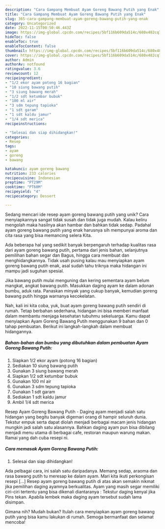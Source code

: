 ```yaml
---
description: "Cara Gampang Membuat Ayam Goreng Bawang Putih yang Enak"
title: "Cara Gampang Membuat Ayam Goreng Bawang Putih yang Enak"
slug: 365-cara-gampang-membuat-ayam-goreng-bawang-putih-yang-enak
category: Uncategorized
date: 2022-11-15T00:50:46.443Z
image: https://img-global.cpcdn.com/recipes/5bf116b609da514c/680x482cq70/ayam-goreng-bawang-putih-foto-resep-utama.jpg
hideToc: false
enableToc: true
enableTocContent: false
thumbnail: https://img-global.cpcdn.com/recipes/5bf116b609da514c/680x482cq70/ayam-goreng-bawang-putih-foto-resep-utama.jpg
cover: https://img-global.cpcdn.com/recipes/5bf116b609da514c/680x482cq70/ayam-goreng-bawang-putih-foto-resep-utama.jpg
author: Admin
authorAv: notfound
ratingvalue: 3.6
reviewcount: 12
recipeingredient:
- "1/2 ekor ayam potong 16 bagian"
- "10 siung bawang putih"
- "3 siung bawang merah"
- "1/2 sdt ketumbar bubuk"
- "100 ml air"
- "3 sdm tepung tapioka"
- "1 sdt garam"
- "1 sdt kaldu jamur"
- "1/4 sdt merica"
recipeinstructions:

- "Selesai dan siap dihidangkan!"
categories:
- Resep
tags:
- ayam
- goreng
- bawang

katakunci: ayam goreng bawang 
nutrition: 233 calories
recipecuisine: Indonesian
preptime: "PT29M"
cooktime: "PT60M"
recipeyield: "4"
recipecategory: Dessert

---
```





Sedang mencari ide resep ayam goreng bawang putih yang unik? Cara menyiapkannya sangat tidak susah dan tidak juga mudah. Kalau keliru mengolah maka hasilnya akan hambar dan bahkan tidak sedap. Padahal ayam goreng bawang putih yang enak harusnya sih mempunyai aroma dan cita rasa yang bisa memancing selera Kita.





Ada beberapa hal yang sedikit banyak berpengaruh terhadap kualitas rasa dari ayam goreng bawang putih, pertama dari jenis bahan, selanjutnya pemilihan bahan segar dan Bagus, hingga cara membuat dan menghidangkannya. Tidak usah pusing kalau mau menyiapkan ayam goreng bawang putih enak,      asal sudah tahu triknya maka hidangan ini mampu jadi suguhan spesial.














Jika bawang putih mulai menguning dan kering sementara ayam belum mangkat, angkat bawang putih. Masukkan daging ayam ke dalam adonan bumbu, aduk rata. Panaskan minyak yang cukup banyak, kemudian goreng bawang putih hingga warnanya kecokelatan.






Nah, kali ini kita coba, yuk, buat ayam goreng bawang putih sendiri di rumah. Tetap berbahan sederhana, hidangan ini bisa memberi manfaat dalam membantu menjaga kesehatan tubuhmu sekeluarga. Kamu dapat menyiapkan Ayam Goreng Bawang Putih menggunakan 9 bahan dan 0 tahap pembuatan. Berikut ini langkah-langkah dalam membuat hidangannya.

<!--inarticleads1-->

##### Bahan-bahan dan bumbu yang dibutuhkan dalam pembuatan Ayam Goreng Bawang Putih:

1. Siapkan 1/2 ekor ayam (potong 16 bagian)
1. Sediakan 10 siung bawang putih
1. Gunakan 3 siung bawang merah
1. Siapkan 1/2 sdt ketumbar bubuk
1. Gunakan 100 ml air
1. Gunakan 3 sdm tepung tapioka
1. Gunakan 1 sdt garam
1. Sediakan 1 sdt kaldu jamur
1. Ambil 1/4 sdt merica


Resep Ayam Goreng Bawang Putih - Daging ayam menjadi salah satu hidangan yang begitu banyak digemari orang di hampir seluruh dunia. Tekstur empuk serta dapat diolah menjadi berbagai macam jenis hidangan mungkin jadi salah satu alasannya. Bahkan daging ayam pun bisa dibilang menjadi menu utama di berbagai cafe, restoran maupun warung makan. Ramai yang dah cuba resepi ni. 

<!--inarticleads2-->

##### Cara memasak Ayam Goreng Bawang Putih:


1. Selesai dan siap dihidangkan!

Ada pelbagai cara, ini salah satu daripadanya. Memang sedap, araoma dan rasa bawang putih tu meresap ke dalam ayam. Mari kita ikuti perkongisan resepi […] Resep ayam goreng bawang putih di atas akan semakin nikmat jika pemilihan daging ayamnya berkualitas. Ayam yang masih segar memiliki ciri-ciri tertentu yang bisa dikenali diantaranya : Tekstur daging kenyal jika Pins tekan. Apabila lembek maka daging ayam tersebut sudah lama disimpan. 

Gimana nih? Mudah bukan? Itulah cara menyiapkan ayam goreng bawang putih yang bisa kamu lakukan di rumah. Semoga bermanfaat dan selamat mencoba!
